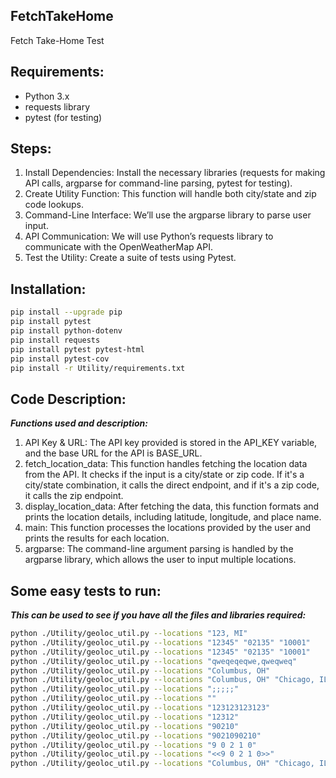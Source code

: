 ## FetchTakeHome
Fetch Take-Home Test

## Requirements:
- Python 3.x
- requests library
- pytest (for testing)


## Steps:
1. Install Dependencies: Install the necessary libraries (requests for making API calls, argparse for command-line parsing, pytest for testing).
2. Create Utility Function: This function will handle both city/state and zip code lookups. 
3. Command-Line Interface: We’ll use the argparse library to parse user input. 
4. API Communication: We will use Python’s requests library to communicate with the OpenWeatherMap API. 
5. Test the Utility: Create a suite of tests using Pytest.

## Installation:
```bash
pip install --upgrade pip
pip install pytest
pip install python-dotenv
pip install requests
pip install pytest pytest-html
pip install pytest-cov
pip install -r Utility/requirements.txt
```

## Code Description:
**_Functions used and description:_**

1. API Key & URL: The API key provided is stored in the API_KEY variable, and the base URL for the API is BASE_URL. 
2. fetch_location_data: This function handles fetching the location data from the API. It checks if the input is a city/state or zip code. If it's a city/state combination, it calls the direct endpoint, and if it's a zip code, it calls the zip endpoint. 
3. display_location_data: After fetching the data, this function formats and prints the location details, including latitude, longitude, and place name. 
4. main: This function processes the locations provided by the user and prints the results for each location. 
5. argparse: The command-line argument parsing is handled by the argparse library, which allows the user to input multiple locations.

## Some easy tests to run:
**_This can be used to see if you have all the files and libraries required:_**

```bash
python ./Utility/geoloc_util.py --locations "123, MI"
python ./Utility/geoloc_util.py --locations "12345" "02135" "10001"
python ./Utility/geoloc_util.py --locations "12345" "02135" "10001"
python ./Utility/geoloc_util.py --locations "qweqeqeqwe,qweqweq"
python ./Utility/geoloc_util.py --locations "Columbus, OH"
python ./Utility/geoloc_util.py --locations "Columbus, OH" "Chicago, IL"
python ./Utility/geoloc_util.py --locations ";;;;;"
python ./Utility/geoloc_util.py --locations ""
python ./Utility/geoloc_util.py --locations "123123123123"
python ./Utility/geoloc_util.py --locations "12312"
python ./Utility/geoloc_util.py --locations "90210"
python ./Utility/geoloc_util.py --locations "9021090210"
python ./Utility/geoloc_util.py --locations "9 0 2 1 0"
python ./Utility/geoloc_util.py --locations "<<9 0 2 1 0>>"
python ./Utility/geoloc_util.py --locations "Columbus, OH" "Chicago, IL" "12345" "02135" "10001" "123123123123"
```